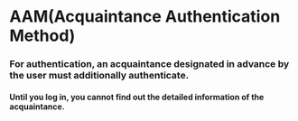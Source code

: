 # AAM(Acquaintance Authentication Method)

### For authentication, an acquaintance designated in advance by the user must additionally authenticate.
#### Until you log in, you cannot find out the detailed information of the acquaintance.
